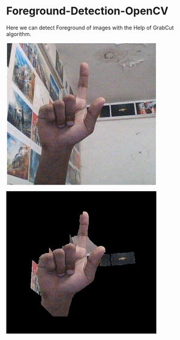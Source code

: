 # Foreground-Detection-OpenCV
Here we can detect Foreground of images with the Help of GrabCut algorithm.

![alt text](https://github.com/ultimus11/Foreground-Detection-OpenCV/blob/main/code/1.jpg?raw=true)

![](code/foreground.jpg)
